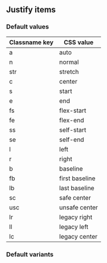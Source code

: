 ## Justify items

<!-- <values.justifyItems> -->
### Default values
|Classname key|CSS value     |
|-------------|--------------|
|a            |auto          |
|n            |normal        |
|str          |stretch       |
|c            |center        |
|s            |start         |
|e            |end           |
|fs           |flex-start    |
|fe           |flex-end      |
|ss           |self-start    |
|se           |self-end      |
|l            |left          |
|r            |right         |
|b            |baseline      |
|fb           |first baseline|
|lb           |last baseline |
|sc           |safe center   |
|usc          |unsafe center |
|lr           |legacy right  |
|ll           |legacy left   |
|lc           |legacy center |

<!-- </values.justifyItems> -->


<!-- <variants.justifyItems> -->
### Default variants

<!-- </variants.justifyItems> -->
